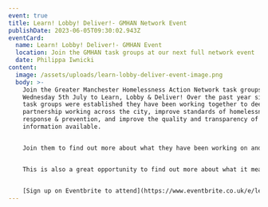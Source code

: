 ```yaml
---
event: true
title: Learn! Lobby! Deliver!- GMHAN Network Event
publishDate: 2023-06-05T09:30:02.943Z
eventCard:
  name: Learn! Lobby! Deliver!- GMHAN Event
  location: Join the GMHAN task groups at our next full network event
  date: Philippa Iwnicki
content:
  image: /assets/uploads/learn-lobby-deliver-event-image.png
  body: >-
    Join the Greater Manchester Homelessness Action Network task groups on
    Wednesday 5th July to Learn, Lobby & Deliver! Over the past year since the
    task groups were established they have been working together to deepen
    partnership working across the city, improve standards of homelessness
    response & prevention, and improve the quality and transparency of
    information available.


    Join them to find out more about what they have been working on and help to push past the challenges they are facing and develop an action plan to support their work.


    T﻿his is also a great opportunity to find out more about what it means to be part of a task group and sign up to work with one of the groups in the future. The groups are open to everyone and we work to make sure they are accessible for all!


    [S﻿ign up on Eventbrite to attend](https://www.eventbrite.co.uk/e/learn-lobby-deliver-tickets-643633363717)
---
```

